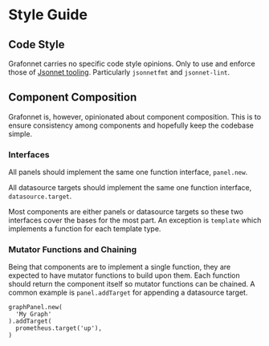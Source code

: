 # Style Guide

## Code Style

Grafonnet carries no specific code style opinions. Only to use and enforce those
of [Jsonnet tooling](https://jsonnet.org/learning/tools.html). Particularly
`jsonnetfmt` and `jsonnet-lint`.

## Component Composition

Grafonnet is, however, opinionated about component composition. This is to
ensure consistency among components and hopefully keep the codebase simple.

### Interfaces

All panels should implement the same one function interface, `panel.new`.

All datasource targets should implement the same one function interface,
`datasource.target`.

Most components are either panels or datasource targets so these two interfaces
cover the bases for the most part. An exception is `template` which implements a
function for each template type.

### Mutator Functions and Chaining

Being that components are to implement a single function, they are expected to
have mutator functions to build upon them. Each function should return the
component itself so mutator functions can be chained. A common example is
`panel.addTarget` for appending a datasource target.

```libsonnet
graphPanel.new(
  'My Graph'
).addTarget(
  prometheus.target('up'),
)
```
